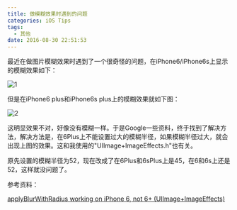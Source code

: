 ```yaml
---
title: 做模糊效果时遇到的问题
categories: iOS Tips
tags:
  - 其他
date: 2016-08-30 22:51:53
---
```


最近在做图片模糊效果时遇到了一个很奇怪的问题，在iPhone6/iPhone6s上显示的模糊效果如下：

![1](http://oldblog.shicishuzhai.com/4661eedc0a33e9c4535d95a005bde5d2.png)

但是在iPhone6 plus和iPhone6s plus上的模糊效果就如下图：

![2](http://oldblog.shicishuzhai.com/e31355553287234ae1b78b6ea88389ac.png)

这明显效果不对，好像没有模糊一样。于是Google一些资料，终于找到了解决方法，解决方法是，在6Plus上不能设置过大的模糊半径，如果模糊半径过大，就会出现上图的效果。这和我使用的"UIImage+ImageEffects.h"也有关。

原先设置的模糊半径为52，现在改成了在6Plus和6sPlus上是45，在6和6s上还是52，这样就没问题了。

参考资料：

[applyBlurWithRadius working on iPhone 6, not 6+ (UIImage+ImageEffects)](http://stackoverflow.com/questions/26002970/applyblurwithradius-working-on-iphone-6-not-6-uiimageimageeffects)
